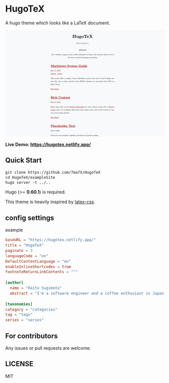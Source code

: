 # HugoTeX

A hugo theme which looks like a LaTeX document.

![screenshot](images/screenshot.png)

**Live Demo: https://hugotex.netlify.app/**

## Quick Start

```
git clone https://github.com/7ma7X/HugoTeX
cd HugoTeX/exampleSite
hugo server -t ../..
```

Hugo (>= **0.60.1**) is required.

This theme is heavily inspired by [latex-css](https://github.com.cnpmjs.org/vincentdoerig/latex-css).

## config settings

example

```toml
baseURL = "https://hugotex.netlify.app/"
title = "HugoTeX"
paginate = 3
languageCode = "en"
DefaultContentLanguage = "en"
enableInlineShortcodes = true
footnoteReturnLinkContents = "^"

[author]
  name = "Kaito Sugimoto"
  abstract = "I'm a software engineer and a coffee enthusiast in Japan. My primary interest lies in the area of natural language processing."

[taxonomies]
category = "categories"
tag = "tags"
series = "series"
```

## For contributors

Any issues or pull requests are welcome.

## LICENSE

MIT